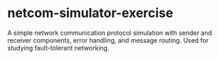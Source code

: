 # netcom-simulator-exercise
A simple network communication protocol simulation with sender and receiver components, error handling, and message routing. Used for studying fault-tolerant networking.
